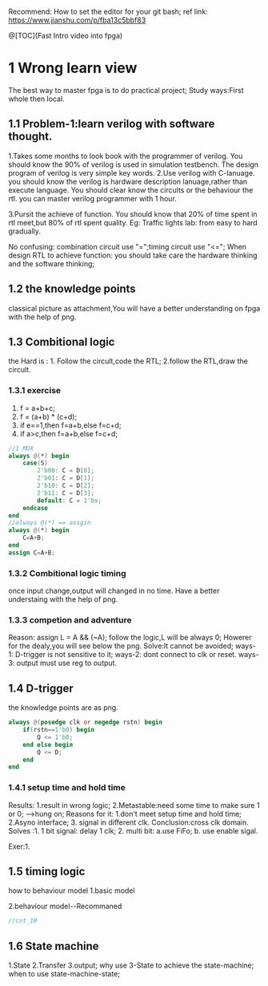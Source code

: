 Recommend: How to set the editor for your git bash;
ref link: https://www.jianshu.com/p/fba13c5bbf83

@[TOC](Fast Intro video into fpga)
# 1 Wrong learn view
The best way to master fpga is to do practical project;
Study ways:First whole then local.

## 1.1 Problem-1:learn verilog with software thought.
1.Takes some months to look book with the programmer of verilog.
You should know the 90% of verilog is used in simulation testbench.
The design program of verilog is very simple key words.
2.Use verilog with C-lanuage.
you should know the verilog is hardware description lanuage,rather than execute language. You should clear know the circults or the behaviour the rtl.
you can master verilog programmer with 1 hour.

3.Pursit the achieve of function.
You should know that 20% of time spent in rtl meet,but 80% of rtl spent quality.
Eg: Traffic lights lab: from easy to hard gradually.

No confusing: combination circuit use "=";timing circuit use "<=";
When design RTL to achieve function: you should take care the hardware thinking and the software thinking;

## 1.2 the knowledge points
classical picture as attachment,You will have a better understanding on fpga with the help of png.

## 1.3 Combitional logic
the Hard is : 1. Follow the circult,code the RTL; 2.follow the RTL,draw the circult.
### 1.3.1 exercise
1. f = a+b+c;
2. f = (a+b) * (c+d);
3. if e==1,then f=a+b,else f=c+d;
4. if a>c,then f=a+b,else f=c+d;

```v
//1 MUX
always @(*) begin
    case(S)
        2'b00: C = D[0];
        2'b01: C = D[1];
        2'b10: C = D[2];
        2'b11: C = D[3];
        default: C = 1'bx;
    endcase
end
//always @(*) == assgin 
always @(*) begin
    C=A+B;
end
assign C=A+B;

```
### 1.3.2 Combitional logic timing 
once input change,output will changed in no time.
Have a better understaing with the help of png.

### 1.3.3 competion and adventure
Reason: assign L = A && (~A);
follow the logic,L will be always 0;
Howerer for the dealy,you will see below the png.
Solve:It cannot be avoided;
ways-1: D-trigger is not sensitive to it;
ways-2: dont connect to clk or reset.
ways-3: output must use reg to output.


## 1.4 D-trigger 
the knowledge points are as png.
```verilog
always @(posedge clk or negedge rstn) begin
    if(rstn==1'b0) begin
        Q <= 1'b0;
    end else begin
        Q <= D;
    end
end
```
### 1.4.1 setup time and hold time
Results: 1.result in wrong logic; 
    2.Metastable:need some time to make sure 1 or 0; -->hung on;
Reasons for it: 1.don't meet setup time and hold time;
                2.Asyno interface; 3. signal in different clk. 
        Conclusion:cross clk domain.
Solves :1. 1 bit signal: delay 1 clk;
        2. multi bit: a.use FiFo; b. use enable sigal.

Exer:1.

## 1.5 timing logic
how to behaviour model
1.basic model

2.behaviour model--Recommaned

```verilog
//cnt_10

```

## 1.6 State machine
1.State 2.Transfer 3.output;
why use 3-State to achieve the state-machine;
when to use state-machine-state;
